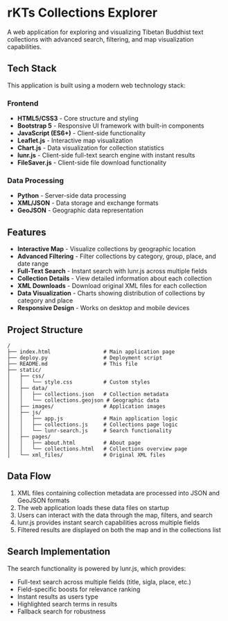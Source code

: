 # rKTs Collections Explorer

A web application for exploring and visualizing Tibetan Buddhist text collections with advanced search, filtering, and map visualization capabilities.

## Tech Stack

This application is built using a modern web technology stack:

### Frontend
- **HTML5/CSS3** - Core structure and styling
- **Bootstrap 5** - Responsive UI framework with built-in components
- **JavaScript (ES6+)** - Client-side functionality
- **Leaflet.js** - Interactive map visualization
- **Chart.js** - Data visualization for collection statistics
- **lunr.js** - Client-side full-text search engine with instant results
- **FileSaver.js** - Client-side file download functionality

### Data Processing
- **Python** - Server-side data processing
- **XML/JSON** - Data storage and exchange formats
- **GeoJSON** - Geographic data representation

## Features
- **Interactive Map** - Visualize collections by geographic location
- **Advanced Filtering** - Filter collections by category, group, place, and date range
- **Full-Text Search** - Instant search with lunr.js across multiple fields
- **Collection Details** - View detailed information about each collection
- **XML Downloads** - Download original XML files for each collection
- **Data Visualization** - Charts showing distribution of collections by category and place
- **Responsive Design** - Works on desktop and mobile devices

## Project Structure

```
/
├── index.html                 # Main application page
├── deploy.py                  # Deployment script
├── README.md                  # This file
├── static/
│   ├── css/
│   │   └── style.css          # Custom styles
│   ├── data/
│   │   ├── collections.json   # Collection metadata
│   │   └── collections.geojson # Geographic data
│   ├── images/                # Application images
│   ├── js/
│   │   ├── app.js             # Main application logic
│   │   ├── collections.js     # Collections page logic
│   │   └── lunr-search.js     # Search functionality
│   ├── pages/
│   │   ├── about.html         # About page
│   │   └── collections.html   # Collections overview page
│   └── xml_files/             # Original XML files
```

## Data Flow

1. XML files containing collection metadata are processed into JSON and GeoJSON formats
2. The web application loads these data files on startup
3. Users can interact with the data through the map, filters, and search
4. lunr.js provides instant search capabilities across multiple fields
5. Filtered results are displayed on both the map and in the collections list

## Search Implementation

The search functionality is powered by lunr.js, which provides:

- Full-text search across multiple fields (title, sigla, place, etc.)
- Field-specific boosts for relevance ranking
- Instant results as users type
- Highlighted search terms in results
- Fallback search for robustness

